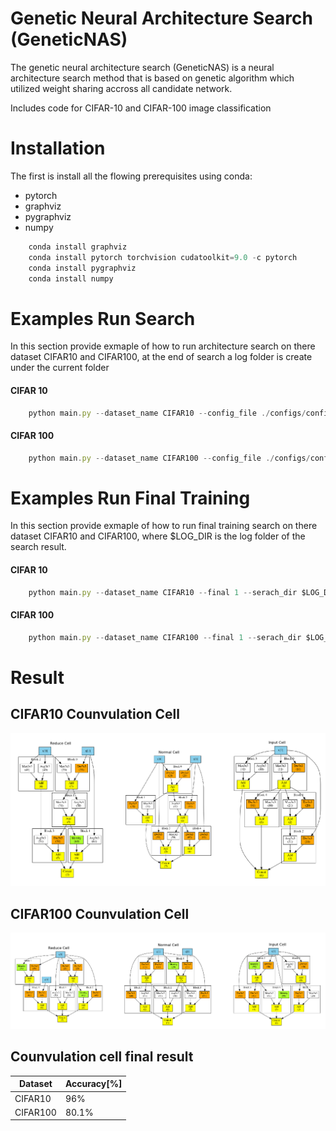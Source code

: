 # Genetic Neural Architecture Search (GeneticNAS) 
The genetic neural architecture search (GeneticNAS) is a neural architecture search method that is based on genetic algorithm which utilized weight sharing accross all candidate network.

Includes code for CIFAR-10 and CIFAR-100 image classification 
 
# Installation
The first is install all the flowing prerequisites using conda:
* pytorch
* graphviz
* pygraphviz
* numpy

```javascript
    conda install graphviz
    conda install pytorch torchvision cudatoolkit=9.0 -c pytorch
    conda install pygraphviz
    conda install numpy
```

# Examples Run Search
In this section provide exmaple of how to run architecture search on there dataset CIFAR10 and CIFAR100, at the end of search a log folder is create under the current folder
#### CIFAR 10
```javascript
    python main.py --dataset_name CIFAR10 --config_file ./configs/config_cnn_search_cifar10.json
```
#### CIFAR 100
```javascript
    python main.py --dataset_name CIFAR100 --config_file ./configs/config_cnn_search_cifar100.json
```

# Examples Run Final Training
In this section provide exmaple of how to run final training search on there dataset CIFAR10 and CIFAR100, where $LOG_DIR is the log folder of the search result.
#### CIFAR 10
```javascript
    python main.py --dataset_name CIFAR10 --final 1 --serach_dir $LOG_DIR --config_file ./configs/config_cnn_final_cifar10.json
```
#### CIFAR 100
```javascript
    python main.py --dataset_name CIFAR100 --final 1 --serach_dir $LOG_DIR --config_file ./configs/config_cnn_final_cifar10.json
```

# Result

## CIFAR10 Counvulation Cell 
![Screenshot](images/search_result_cifar10.png)


## CIFAR100 Counvulation Cell
![Screenshot](images/search_result_cifar100.png)

## Counvulation cell final result
| Dataset | Accuracy[%] |
| --- | --- |
| CIFAR10 | 96% |
| CIFAR100 | 80.1% |
